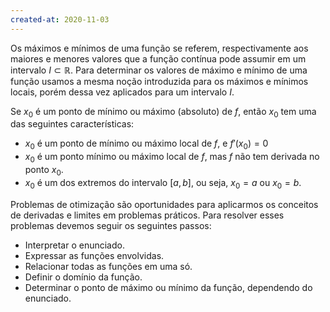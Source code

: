 ```yaml
---
created-at: 2020-11-03
---
```

Os máximos e mínimos de uma função se referem, respectivamente aos maiores e menores valores que a função contínua pode assumir em um intervalo $I\subset\mathbb{R}$. Para determinar os valores de máximo e mínimo de uma função usamos a mesma noção introduzida para os máximos e mínimos locais, porém dessa vez aplicados para um intervalo $I$.

Se $x_0$ é um ponto de mínimo ou máximo (absoluto) de $f$, então $x_0$ tem uma das seguintes características:

- $x_0$ é um ponto de mínimo ou máximo local de $f$, e $f'(x_0)=0$
- $x_0$ é um ponto mínimo ou máximo local de $f$, mas $f$ não tem derivada no ponto $x_0$.
- $x_0$ é um dos extremos do intervalo $[a,b]$, ou seja, $x_0=a$ ou $x_0=b$.

Problemas de otimização são oportunidades para aplicarmos os conceitos de derivadas e limites em problemas práticos. Para resolver esses problemas devemos seguir os seguintes passos:

- Interpretar o enunciado.
- Expressar as funções envolvidas.
- Relacionar todas as funções em uma só.
- Definir o domínio da função.
- Determinar o ponto de máximo ou mínimo da função, dependendo do enunciado.